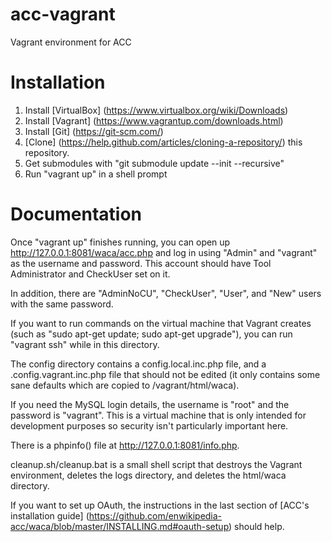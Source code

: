 acc-vagrant
===========

Vagrant environment for ACC

# Installation

1. Install [VirtualBox] (https://www.virtualbox.org/wiki/Downloads)
2. Install [Vagrant] (https://www.vagrantup.com/downloads.html)
3. Install [Git] (https://git-scm.com/)
4. [Clone] (https://help.github.com/articles/cloning-a-repository/) this repository.
5. Get submodules with "git submodule update --init --recursive"
6. Run "vagrant up" in a shell prompt


# Documentation
Once "vagrant up" finishes running, you can open up http://127.0.0.1:8081/waca/acc.php and log in using "Admin" and "vagrant" as the username and password. This account should have Tool Administrator and CheckUser set on it.

In addition, there are "AdminNoCU", "CheckUser", "User", and "New" users with the same password.

If you want to run commands on the virtual machine that Vagrant creates (such as "sudo apt-get update; sudo apt-get upgrade"), you can run "vagrant ssh" while in this directory. 

The config directory contains a config.local.inc.php file, and a .config.vagrant.inc.php file that should not be edited (it only contains some sane defaults which are copied to /vagrant/html/waca).

If you need the MySQL login details, the username is "root" and the password is "vagrant". This is a virtual machine that is only intended for development purposes so security isn't particularly important here.

There is a phpinfo() file at http://127.0.0.1:8081/info.php.

cleanup.sh/cleanup.bat is a small shell script that destroys the Vagrant environment, deletes the logs directory, and deletes the html/waca directory.

If you want to set up OAuth, the instructions in the last section of [ACC's installation guide] (https://github.com/enwikipedia-acc/waca/blob/master/INSTALLING.md#oauth-setup) should help.
